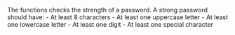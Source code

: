  The functions checks the strength of a password.
    A strong password should have:
    - At least 8 characters
    - At least one uppercase letter
    - At least one lowercase letter
    - At least one digit
    - At least one special character

